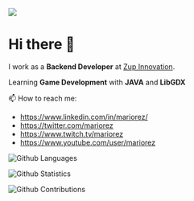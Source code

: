 ![](http://estruyf-github.azurewebsites.net/api/VisitorHit?user=mariorez&repo=mariorez&countColorcountColor)

<h1>Hi there 👋</h1>

I work as a **Backend Developer** at [Zup Innovation](https://zup.com.br).

Learning **Game Development** with **JAVA** and **LibGDX**


📫 How to reach me:
- https://www.linkedin.com/in/mariorez/
- https://twitter.com/mariorez
- https://www.twitch.tv/mariorez
- https://www.youtube.com/user/mariorez


![Github Languages](https://github-readme-stats.vercel.app/api/top-langs/?username=mariorez&layout=compact&count_private=true)

![Github Statistics](https://github-readme-stats.vercel.app/api/?username=mariorez&count_private=true&show_icons=true)

![Github Contributions](https://github-readme-streak-stats.herokuapp.com/?user=mariorez&hide_border=true)
